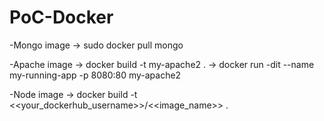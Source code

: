 # PoC-Docker
-Mongo image
-> sudo docker pull mongo

-Apache image
-> docker build -t my-apache2 .
-> docker run -dit --name my-running-app -p 8080:80 my-apache2

-Node image
-> docker build -t <<your_dockerhub_username>>/<<image_name>> .
